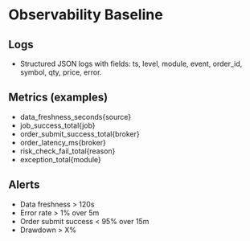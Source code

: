 # Observability Baseline

## Logs
- Structured JSON logs with fields: ts, level, module, event, order_id, symbol, qty, price, error.

## Metrics (examples)
- data_freshness_seconds{source}
- job_success_total{job}
- order_submit_success_total{broker}
- order_latency_ms{broker}
- risk_check_fail_total{reason}
- exception_total{module}

## Alerts
- Data freshness > 120s
- Error rate > 1% over 5m
- Order submit success < 95% over 15m
- Drawdown > X%
